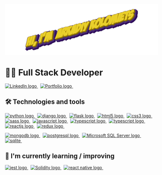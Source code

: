
<h4 align="center">
  <img src="hi.gif" width="600px"/> 
</h4>

# 👨‍💻 Full Stack Developer  

<a href="https://www.linkedin.com/in/arkadiy-kolomiets" target="_blank">
<img src="https://img.shields.io/badge/LinkedIn-282C34?logo=linkedin&logoColor=0077B5" alt="LinkedIn logo" title="LinkedIn" margin="100px" height="35" />
</a>
&nbsp;
<a href="https://arkadiy-kolomiets.netlify.app/" target="_blank">
<img src="https://img.shields.io/badge/-My%20Portfolio-%23282C34?logo=angelList&logoColor=orange" alt="Portfolio logo" title="Portfolio" height="35"/>
</a>
&nbsp;
  
## 🛠 Technologies and tools
<a href="https://github.com/Ar1kol">

<!-- <img height="180em" src="https://github-readme-stats-git-masterrstaa-rickstaa.vercel.app/api?username=Ar1kol&show_icons=true&theme=midnight-purple" align="right"/> -->


<a href="https://www.python.org/" target="_blank" rel="noreferrer"> <img src="https://img.shields.io/badge/python-3776AB?style=for-the-badge&logo=python&logoColor=white" alt="python logo"/> </a>&nbsp;
<a href="https://www.djangoproject.com/" target="_blank" rel="noreferrer"> <img src="https://img.shields.io/badge/django-092E20?style=for-the-badge&logo=django&logoColor=white" alt="django logo"/> </a>&nbsp;
<a href="https://flask.palletsprojects.com/" target="_blank" rel="noreferrer"> <img src="https://img.shields.io/badge/flask-000000?style=for-the-badge&logo=flask&logoColor=white" alt="flask logo"/> </a>&nbsp;
<a href="https://html.spec.whatwg.org/multipage/" target="_blank" rel="noreferrer"> <img src="https://img.shields.io/badge/HTML5-E34F26?style=for-the-badge&logo=html5&logoColor=white" alt="html5 logo"/> </a>&nbsp;
<a href="https://www.w3schools.com/css/" target="_blank" rel="noreferrer"> <img src="https://img.shields.io/badge/css-1572B6?style=for-the-badge&logo=css3&logoColor=white" alt="css3 logo"/> </a>&nbsp;
<a href="https://sass-lang.com/" target="_blank" rel="noreferrer"> <img src="https://img.shields.io/badge/sass-CC6699?style=for-the-badge&logo=sass&logoColor=white" alt="sass logo"/> </a>&nbsp;
<a href="https://www.javascript.com/" target="_blank" rel="noreferrer"> <img src="https://img.shields.io/badge/javascript-F7DF1E?style=for-the-badge&logo=javascript&logoColor=white" alt="javascript logo"/> </a>&nbsp;
<a href="https://nodejs.org/" target="_blank" rel="noreferrer"> <img src="https://img.shields.io/badge/Node.js-339933?style=for-the-badge&logo=Node.js&logoColor=white" alt="typescript logo" alt="node.js logo"/> </a>&nbsp;
<a href="https://www.typescriptlang.org/" target="_blank" rel="noreferrer"> <img src="https://img.shields.io/badge/typescript-3178C6?style=for-the-badge&logo=typescript&logoColor=white" alt="typescript logo"/> </a>&nbsp;
<a href="https://reactjs.org/" target="_blank" rel="noreferrer"> <img src="https://img.shields.io/badge/React-20232A?style=for-the-badge&logo=react&logoColor=61DAFB" alt="reactjs logo"/> </a>&nbsp;
<a href="https://redux.js.org/" target="_blank" rel="noreferrer"> <img src="https://img.shields.io/badge/redux-764ABC?style=for-the-badge&logo=redux&logoColor=white" alt="redux logo"/> </a>&nbsp;

<a href="https://www.mongodb.com/" target="_blank" rel="noreferrer"> <img src="https://img.shields.io/badge/MongoDB-47A248?style=for-the-badge&logo=MongoDB&logoColor=white" alt="mongodb logo"/> </a>&nbsp;
<a href="https://www.postgresql.org/" target="_blank" rel="noreferrer"> <img src="https://img.shields.io/badge/PostgreSQL-4169E1?style=for-the-badge&logo=PostgreSQL&logoColor=white" alt="postgresql logo"/> </a>&nbsp;
<a href="https://www.microsoft.com/en-us/sql-server/sql-server-downloads" target="_blank" rel="noreferrer"> <img src="https://img.shields.io/badge/SQLServer-CC2927?style=for-the-badge&logo=MicrosoftSQLServer&logoColor=white" alt="Microsoft SQL Server logo"/> </a>&nbsp;
<a href="https://www.sqlite.org/index.html" target="_blank" rel="noreferrer"> <img src="https://img.shields.io/badge/sqlite-003B57?style=for-the-badge&logo=sqlite&logoColor=white" alt="sqlite"/> </a>&nbsp;

## 📖 I'm currently learning / improving
<a href="https://jestjs.io/" target="_blank" rel="noreferrer"> <img src="https://img.shields.io/badge/jest-C21325?style=for-the-badge&logo=jest&logoColor=white" alt="jest logo"/> </a>&nbsp;
<a href="https://docs.soliditylang.org/en/v0.8.17/" target="_blank" rel="noreferrer"> <img src="https://img.shields.io/badge/Solidity-363636?style=for-the-badge&logo=Solidity&logoColor=white" alt="Solidity logo"/> </a>&nbsp;
<a href="https://reactnative.dev/" target="_blank" rel="noreferrer"> <img src="https://img.shields.io/badge/React Native-20232A?style=for-the-badge&logo=react&logoColor=61DAFB" alt="react native logo"/> </a>&nbsp;


